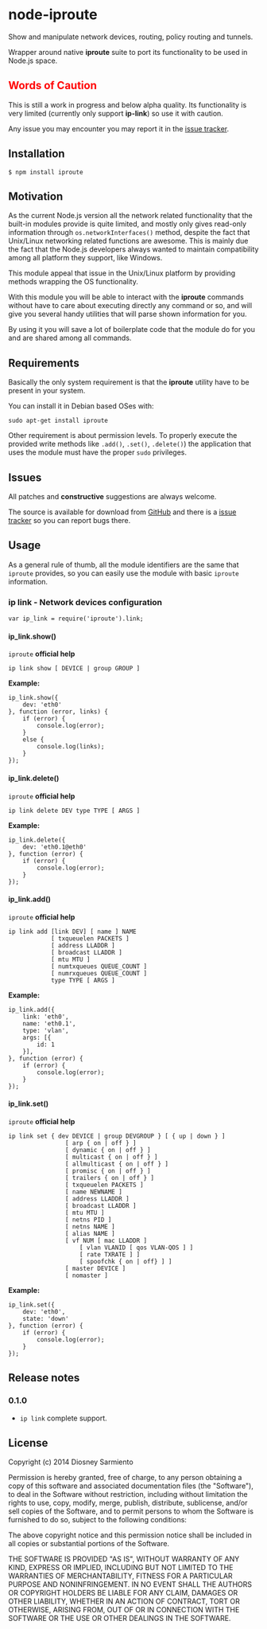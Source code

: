 # node-iproute

Show and manipulate network devices, routing, policy routing and tunnels.

Wrapper around native **iproute** suite to port its functionality to be used in Node.js space.

<h2><span style="color:red;">Words of Caution</span></h2>

This is still a work in progress and below alpha quality. Its functionality is very limited (currently
only support **ip-link**) so use it with caution.

Any issue you may encounter you may report it in the [issue tracker](https://github.com/diosney/node-iproute/issues).

## Installation

	$ npm install iproute

## Motivation

As the current Node.js version all the network related functionality that the built-in modules provide is quite limited,
and mostly only gives read-only information through `os.networkInterfaces()` method, despite the fact that Unix/Linux
networking related functions are awesome. This is mainly due the fact that the Node.js developers always wanted to
maintain compatibility among all platform they support, like Windows.

This module appeal that issue in the Unix/Linux platform by providing methods wrapping the OS functionality.

With this module you will be able to interact with the **iproute** commands without have to care about executing directly
any command or so, and will give you several handy utilities that will parse shown information for you.

By using it you will save a lot of boilerplate code that the module do for you and are shared among all commands.

## Requirements

Basically the only system requirement is that the **iproute** utility have to be present in your system.

You can install it in Debian based OSes with:

	sudo apt-get install iproute

Other requirement is about permission levels. To properly execute the provided write methods like `.add()`, `.set()`,
`.delete()`) the application that uses the module must have the proper `sudo` privileges.

## Issues

All patches and **constructive** suggestions are always welcome.

The source is available for download from [GitHub](https://github.com/diosney/node-router)
and there is a [issue tracker](https://github.com/diosney/node-iproute/issues) so you can report bugs there.

## Usage

As a general rule of thumb, all the module identifiers are the same that `iproute` provides, so you can easily use
the module with basic `iproute` information.

### ip link - Network devices configuration

	var ip_link = require('iproute').link;

#### ip_link.show()

`iproute` **official help**

	ip link show [ DEVICE | group GROUP ]

**Example:**

	ip_link.show({
		dev: 'eth0'
	}, function (error, links) {
		if (error) {
			console.log(error);
		}
		else {
			console.log(links);
		}
	});

#### ip_link.delete()

`iproute` **official help**

	ip link delete DEV type TYPE [ ARGS ]

**Example:**

	ip_link.delete({
		dev: 'eth0.1@eth0'
	}, function (error) {
		if (error) {
			console.log(error);
		}
	});

#### ip_link.add()

`iproute` **official help**

	ip link add [link DEV] [ name ] NAME
				[ txqueuelen PACKETS ]
				[ address LLADDR ]
				[ broadcast LLADDR ]
				[ mtu MTU ]
				[ numtxqueues QUEUE_COUNT ]
				[ numrxqueues QUEUE_COUNT ]
				type TYPE [ ARGS ]

**Example:**

	ip_link.add({
		link: 'eth0',
		name: 'eth0.1',
		type: 'vlan',
		args: [{
			id: 1
		}],
	}, function (error) {
		if (error) {
			console.log(error);
		}
	});

#### ip_link.set()

`iproute` **official help**

	ip link set { dev DEVICE | group DEVGROUP } [ { up | down } ]
					[ arp { on | off } ]
					[ dynamic { on | off } ]
					[ multicast { on | off } ]
					[ allmulticast { on | off } ]
					[ promisc { on | off } ]
					[ trailers { on | off } ]
					[ txqueuelen PACKETS ]
					[ name NEWNAME ]
					[ address LLADDR ]
					[ broadcast LLADDR ]
					[ mtu MTU ]
					[ netns PID ]
					[ netns NAME ]
					[ alias NAME ]
					[ vf NUM [ mac LLADDR ]
		 				[ vlan VLANID [ qos VLAN-QOS ] ]
						[ rate TXRATE ] ]
						[ spoofchk { on | off} ] ]
					[ master DEVICE ]
					[ nomaster ]

**Example:**

	ip_link.set({
		dev: 'eth0',
		state: 'down'
	}, function (error) {
		if (error) {
			console.log(error);
		}
	});

## Release notes

### 0.1.0

- `ip link` complete support.

## License

Copyright (c) 2014 Diosney Sarmiento

Permission is hereby granted, free of charge, to any person obtaining a copy
of this software and associated documentation files (the "Software"), to deal
in the Software without restriction, including without limitation the rights
to use, copy, modify, merge, publish, distribute, sublicense, and/or sell
copies of the Software, and to permit persons to whom the Software is
furnished to do so, subject to the following conditions:

The above copyright notice and this permission notice shall be included in
all copies or substantial portions of the Software.

THE SOFTWARE IS PROVIDED "AS IS", WITHOUT WARRANTY OF ANY KIND, EXPRESS OR
IMPLIED, INCLUDING BUT NOT LIMITED TO THE WARRANTIES OF MERCHANTABILITY,
FITNESS FOR A PARTICULAR PURPOSE AND NONINFRINGEMENT. IN NO EVENT SHALL THE
AUTHORS OR COPYRIGHT HOLDERS BE LIABLE FOR ANY CLAIM, DAMAGES OR OTHER
LIABILITY, WHETHER IN AN ACTION OF CONTRACT, TORT OR OTHERWISE, ARISING FROM,
OUT OF OR IN CONNECTION WITH THE SOFTWARE OR THE USE OR OTHER DEALINGS IN
THE SOFTWARE.